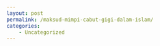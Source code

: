 ```yaml
---
layout: post
permalink: /maksud-mimpi-cabut-gigi-dalam-islam/
categories:
    - Uncategorized
---
```


